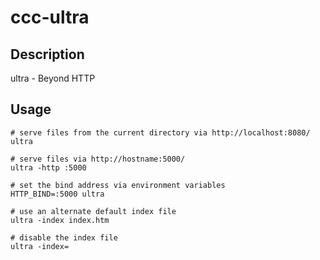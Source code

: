 # ccc-ultra

## Description

ultra - Beyond HTTP

## Usage

```
# serve files from the current directory via http://localhost:8080/
ultra

# serve files via http://hostname:5000/
ultra -http :5000

# set the bind address via environment variables
HTTP_BIND=:5000 ultra

# use an alternate default index file
ultra -index index.htm

# disable the index file
ultra -index=
```
